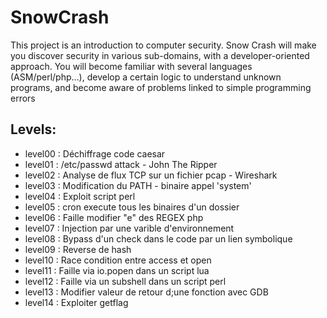 # SnowCrash
This project is an introduction to computer security. 
Snow Crash will make you discover security in various sub-domains, with a developer-oriented approach.
You will become familiar with several languages (ASM/perl/php…), develop 
a certain logic to understand unknown programs, and become aware of problems linked to simple programming errors

## Levels:

* level00 : Déchiffrage code caesar
* level01 : /etc/passwd attack - John The Ripper
* level02 : Analyse de flux TCP sur un fichier pcap - Wireshark
* level03 : Modification du PATH - binaire appel 'system'
* level04 : Exploit script perl
* level05 : cron execute tous les binaires d'un dossier
* level06 : Faille modifier "e" des REGEX php
* level07 : Injection par une varible d'environnement
* level08 : Bypass d'un check dans le code par un lien symbolique
* level09 : Reverse de hash
* level10 : Race condition entre access et open
* level11 : Faille via io.popen dans un script lua
* level12 : Faille via un subshell dans un script perl
* level13 : Modifier valeur de retour d;une fonction avec GDB
* level14 : Exploiter getflag

